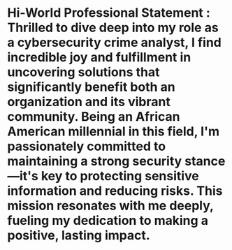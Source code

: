 # Hi-World Professional Statement : Thrilled to dive deep into my role as a cybersecurity crime analyst, I find incredible joy and fulfillment in uncovering solutions that significantly benefit both an organization and its vibrant community. Being an African American millennial in this field, I'm passionately committed to maintaining a strong security stance—it's key to protecting sensitive information and reducing risks. This mission resonates with me deeply, fueling my dedication to making a positive, lasting impact.
